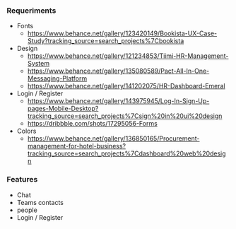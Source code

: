 ### Requeriments
- Fonts
  - https://www.behance.net/gallery/123420149/Bookista-UX-Case-Study?tracking_source=search_projects%7Cbookista
- Design
  - https://www.behance.net/gallery/121234853/Tiimi-HR-Management-System
  - https://www.behance.net/gallery/135080589/Pact-All-In-One-Messaging-Platform
  - https://www.behance.net/gallery/141202075/HR-Dashboard-Emeral
- Login / Register
  - https://www.behance.net/gallery/143975945/Log-In-Sign-Up-pages-Mobile-Desktop?tracking_source=search_projects%7Csign%20in%20ui%20design
  - https://dribbble.com/shots/17295056-Forms
- Colors
  - https://www.behance.net/gallery/136850165/Procurement-management-for-hotel-business?tracking_source=search_projects%7Cdashboard%20web%20design



### Features
- Chat
- Teams contacts
- people
- Login / Register